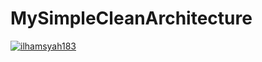# MySimpleCleanArchitecture
[![ilhamsyah183](https://circleci.com/gh/<ilhamsyah183>/MySimpleCleanArchitecture.svg?style=svg)](https://app.circleci.com/gh/ilhamsyah183/MySimpleCleanArchitecture)

